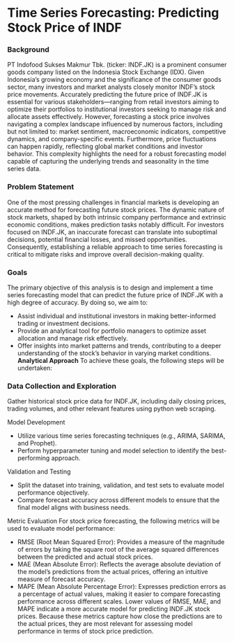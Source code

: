 # Time Series Forecasting: Predicting Stock Price of INDF

### Background
PT Indofood Sukses Makmur Tbk. (ticker: INDF.JK) is a prominent consumer goods company listed on the Indonesia Stock Exchange (IDX). Given Indonesia’s growing economy and the significance of the consumer goods sector, many investors and market analysts closely monitor INDF’s stock price movements. Accurately predicting the future price of INDF.JK is essential for various stakeholders—ranging from retail investors aiming to optimize their portfolios to institutional investors seeking to manage risk and allocate assets effectively.
However, forecasting a stock price involves navigating a complex landscape influenced by numerous factors, including but not limited to: market sentiment, macroeconomic indicators, competitive dynamics, and company-specific events. Furthermore, price fluctuations can happen rapidly, reflecting global market conditions and investor behavior. This complexity highlights the need for a robust forecasting model capable of capturing the underlying trends and seasonality in the time series data.

### Problem Statement
One of the most pressing challenges in financial markets is developing an accurate method for forecasting future stock prices. The dynamic nature of stock markets, shaped by both intrinsic company performance and extrinsic economic conditions, makes prediction tasks notably difficult. For investors focused on INDF.JK, an inaccurate forecast can translate into suboptimal decisions, potential financial losses, and missed opportunities. Consequently, establishing a reliable approach to time series forecasting is critical to mitigate risks and improve overall decision-making quality.

### Goals
The primary objective of this analysis is to design and implement a time series forecasting model that can predict the future price of INDF.JK with a high degree of accuracy. By doing so, we aim to:

- Assist individual and institutional investors in making better-informed trading or investment decisions.
- Provide an analytical tool for portfolio managers to optimize asset allocation and manage risk effectively.
- Offer insights into market patterns and trends, contributing to a deeper understanding of the stock’s behavior in varying market conditions.
**Analytical Approach**
To achieve these goals, the following steps will be undertaken:

### Data Collection and Exploration
Gather historical stock price data for INDF.JK, including daily closing prices, trading volumes, and other relevant features using python web scraping.

Model Development
- Utilize various time series forecasting techniques (e.g., ARIMA, SARIMA, and Prophet).
- Perform hyperparameter tuning and model selection to identify the best-performing approach.

Validation and Testing
- Split the dataset into training, validation, and test sets to evaluate model performance objectively.
- Compare forecast accuracy across different models to ensure that the final model aligns with business needs.

Metric Evaluation
For stock price forecasting, the following metrics will be used to evaluate model performance:
- RMSE (Root Mean Squared Error): Provides a measure of the magnitude of errors by taking the square root of the average squared differences between the predicted and actual stock prices.
- MAE (Mean Absolute Error): Reflects the average absolute deviation of the model’s predictions from the actual prices, offering an intuitive measure of forecast accuracy.
- MAPE (Mean Absolute Percentage Error): Expresses prediction errors as a percentage of actual values, making it easier to compare forecasting performance across different scales.
Lower values of RMSE, MAE, and MAPE indicate a more accurate model for predicting INDF.JK stock prices. Because these metrics capture how close the predictions are to the actual prices, they are most relevant for assessing model performance in terms of stock price prediction.
